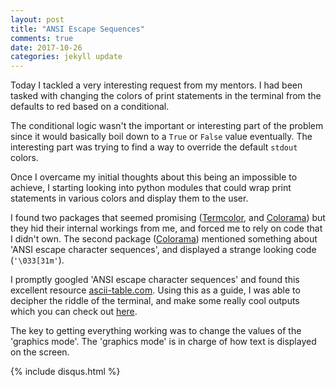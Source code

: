 ```yaml
---
layout: post
title: "ANSI Escape Sequences"
comments: true
date: 2017-10-26
categories: jekyll update
---
```


Today I tackled a very interesting request from my mentors. I had been tasked with changing the colors of print statements in the terminal from the defaults to red based on a conditional.

The conditional logic wasn't the important or interesting part of the problem since it would basically boil down to a `True` or `False` value eventually. The interesting part was trying to find a way to override the default `stdout` colors.

Once I overcame my initial thoughts about this being an impossible to achieve, I starting looking into python modules that could wrap print statements in various colors and display them to the user.

I found two packages that seemed promising ([Termcolor](https://pypi.python.org/pypi/termcolor), and [Colorama](https://pypi.python.org/pypi/colorama)) but they hid their internal workings from me, and forced me to rely on code that I didn't own. The second package ([Colorama](https://pypi.python.org/pypi/colorama)) mentioned something about 'ANSI escape character sequences', and displayed a strange looking code (`'\033[31m'`).

I promptly googled 'ANSI escape character sequences' and found this excellent resource [ascii-table.com](http://ascii-table.com/ansi-escape-sequences.php). Using this as a guide, I was able to decipher the riddle of the terminal, and make some really cool outputs which you can check out [here](https://repl.it/NShK/2).

The key to getting everything working was to change the values of the 'graphics mode'. The 'graphics mode' is in charge of how text is displayed on the screen.

{% include disqus.html %}
